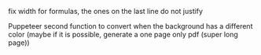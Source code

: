 fix width for formulas, the ones on the last line do not justify

Puppeteer second function to convert when the background has a different color (maybe if it is possible, generate a one page only pdf (super long page))